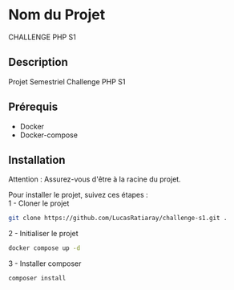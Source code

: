 # Nom du Projet
CHALLENGE PHP S1

## Description

Projet Semestriel Challenge PHP S1

## Prérequis
- Docker
- Docker-compose

## Installation

<bold>Attention</bold> : Assurez-vous d'être à la racine du projet.

Pour installer le projet, suivez ces étapes : <br>
1 - Cloner le projet
```bash
git clone https://github.com/LucasRatiaray/challenge-s1.git .
```
2 - Initialiser le projet
```bash
docker compose up -d
```
3 - Installer composer
```bash
composer install
```
